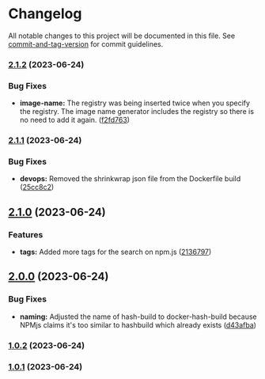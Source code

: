 # Changelog

All notable changes to this project will be documented in this file. See [commit-and-tag-version](https://github.com/absolute-version/commit-and-tag-version) for commit guidelines.

### [2.1.2](https://github.com/entrostat/docker-hash-build/compare/v2.1.1...v2.1.2) (2023-06-24)


### Bug Fixes

* **image-name:** The registry was being inserted twice when you specify the registry. The image name generator includes the registry so there is no need to add it again. ([f2fd763](https://github.com/entrostat/docker-hash-build/commit/f2fd763071aca49b30b74078cfbaa491307530a7))

### [2.1.1](https://github.com/entrostat/docker-hash-build/compare/v2.1.0...v2.1.1) (2023-06-24)


### Bug Fixes

* **devops:** Removed the shrinkwrap json file from the Dockerfile build ([25cc8c2](https://github.com/entrostat/docker-hash-build/commit/25cc8c272ef25b3cfa691051788b9dafbb1fad9b))

## [2.1.0](https://github.com/entrostat/docker-hash-build/compare/v2.0.0...v2.1.0) (2023-06-24)


### Features

* **tags:** Added more tags for the search on npm.js ([2136797](https://github.com/entrostat/docker-hash-build/commit/21367979f2714db9eae3af5a677d59029d86cced))

## [2.0.0](https://github.com/entrostat/docker-hash-build/compare/v1.0.2...v2.0.0) (2023-06-24)


### Bug Fixes

* **naming:** Adjusted the name of hash-build to docker-hash-build because NPMjs claims it's too similar to hashbuild which already exists ([d43afba](https://github.com/entrostat/docker-hash-build/commit/d43afba4c051e1e33feec007e8382c73decb05a7))

### [1.0.2](https://github.com/entrostat/hdocker-hash-build/compare/v1.0.1...v1.0.2) (2023-06-24)

### [1.0.1](https://github.com/entrostat/hdocker-hash-build/compare/v1.0.0...v1.0.1) (2023-06-24)
